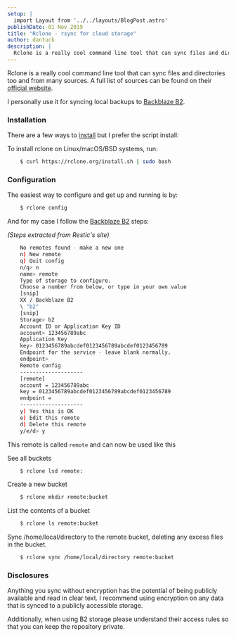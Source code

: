 ```yaml
---
setup: |
  import Layout from '../../layouts/BlogPost.astro'
publishDate: 01 Nov 2019
title: "Rclone - rsync for cloud storage"
author: dantuck
description: |
  Rclone is a really cool command line tool that can sync files and directories too and from many sources. A full list of sources can be found on their Rclone.
---
```


Rclone is a really cool command line tool that can sync files and directories too and from many sources. A full list of sources can be found on their [official website](https://rclone.org/ "Rclone").

I personally use it for syncing local backups to [Backblaze B2](https://www.backblaze.com/b2/cloud-storage.html "Backblaze B2").

### Installation

There are a few ways to [install](https://rclone.org/install/ "install") but I prefer the script install:

To install rclone on Linux/macOS/BSD systems, run:
```bash
    $ curl https://rclone.org/install.sh | sudo bash
```
### Configuration

The easiest way to configure and get up and running is by:
```bash
    $ rclone config
```
And for my case I follow the [Backblaze B2](https://rclone.org/b2/ "Backblaze B2 steps") steps:

_(Steps extracted from Restic's site)_
```bash
    No remotes found - make a new one
    n) New remote
    q) Quit config
    n/q> n
    name> remote
    Type of storage to configure.
    Choose a number from below, or type in your own value
    [snip]
    XX / Backblaze B2
    \ "b2"
    [snip]
    Storage> b2
    Account ID or Application Key ID
    account> 123456789abc
    Application Key
    key> 0123456789abcdef0123456789abcdef0123456789
    Endpoint for the service - leave blank normally.
    endpoint>
    Remote config
    --------------------
    [remote]
    account = 123456789abc
    key = 0123456789abcdef0123456789abcdef0123456789
    endpoint =
    --------------------
    y) Yes this is OK
    e) Edit this remote
    d) Delete this remote
    y/e/d> y
```
This remote is called `remote` and can now be used like this

See all buckets
```bash
    $ rclone lsd remote:
```
Create a new bucket
```bash
    $ rclone mkdir remote:bucket
```
List the contents of a bucket
```bash
    $ rclone ls remote:bucket
```
Sync /home/local/directory to the remote bucket, deleting any excess files in the bucket.
```bash
    $ rclone sync /home/local/directory remote:bucket
```

### Disclosures

Anything you sync without encryption has the potential of being publicly available and read in clear text. I recommend using encryption on any data that is synced to a publicly accessible storage.

Additionally, when using B2 storage please understand their access rules so that you can keep the repository private.